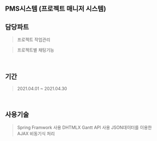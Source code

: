 ## PMS시스템 (프로젝트 매니저 시스템)

## 담당파트

> 프로젝트 작업관리

> 프로젝트별 채팅기능

<br>

## 기간

> 2021.04.01 ~ 2021.04.30
<br>

## 사용기술

> Spring Framwork 사용
> DHTMLX Gantt API 사용
> JSON데이터를 이용한 AJAX 비동기식 처리



